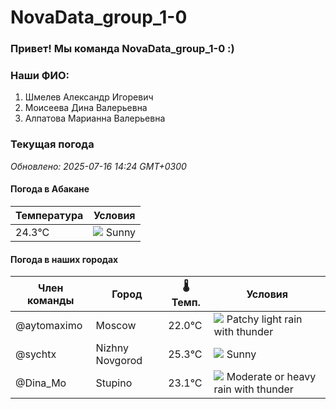 # NovaData_group_1-0
### Привет! Мы команда NovaData_group_1-0 :)

### Наши ФИО:
1. Шмелев Александр Игоревич
2. Моисеева Дина Валерьевна
3. Алпатова Марианна Валерьевна

### Текущая погода
<!-- WEATHER:START -->
_Обновлено: 2025-07-16 14:24 GMT+0300_

#### Погода в Абакане

| Температура | Условия |
|-------------|----------|
| 24.3°C     | ![](https://cdn.weatherapi.com/weather/64x64/day/113.png) Sunny |

#### Погода в наших городах

| Член команды  | Город               | 🌡️ Темп.  | Условия          |
|---------------|---------------------|-----------|--------------------|
| @aytomaximo    | Moscow              |   22.0°C | ![](https://cdn.weatherapi.com/weather/64x64/day/386.png) Patchy light rain with thunder |
| @sychtx        | Nizhny Novgorod     |   25.3°C | ![](https://cdn.weatherapi.com/weather/64x64/day/113.png) Sunny        |
| @Dina_Mo       | Stupino             |   23.1°C | ![](https://cdn.weatherapi.com/weather/64x64/day/389.png) Moderate or heavy rain with thunder |

<!-- WEATHER:END -->
